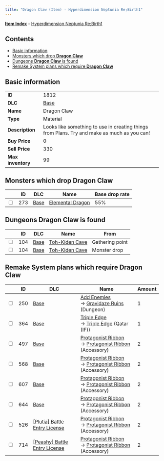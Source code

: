 ```yaml
---
title: "Dragon Claw (Item) - Hyperdimension Neptunia Re;Birth1"
---
```


[**Item Index**](/neptunia/rb1/item/index.html) - [Hyperdimension Neptunia Re;Birth1](/neptunia/rb1)

## Contents

- [Basic information](#basic-information)
- [Monsters which drop **Dragon Claw**](#monsters-which-drop-dragon-claw)
- [Dungeons **Dragon Claw** is found](#dungeons-dragon-claw-is-found)
- [Remake System plans which require **Dragon Claw**](#remake-system-plans-which-require-dragon-claw)

## Basic information

|   |   |
| -- | -- |
| **ID** | 1812 |
| **DLC** | [Base](/neptunia/rb1/dlc/1-base.html) |
| **Name** | Dragon Claw |
| **Type** | Material |
| **Description** | Looks like something to use in creating things from Plans. Try and make as much as you can! |
| **Buy Price** | 0 |
| **Sell Price** | 330 |
| **Max inventory** | 99 |

## Monsters which drop **Dragon Claw**

|    | ID | DLC | Name | Base drop rate |
| -- | -- | --- | ---- | -------------- |
| <input type="checkbox" id="rb1-monster-1-273" class="trackbox" /> | 273 | [Base](/neptunia/rb1/dlc/1-base.html) | [Elemental Dragon](/neptunia/rb1/monster/1-273-elemental-dragon.html) | 55% |

## Dungeons **Dragon Claw** is found

|    | ID | DLC | Name | From |
| -- | -- | --- | ---- | ---- |
| <input type="checkbox" id="rb1-dungeon-1-104" class="trackbox" /> | 104 | [Base](/neptunia/rb1/dlc/1-base.html) | [Toh-Kiden Cave](/neptunia/rb1/dungeon/1-104-toh-kiden-cave.html) | Gathering point |
| <input type="checkbox" id="rb1-dungeon-1-104" class="trackbox" /> | 104 | [Base](/neptunia/rb1/dlc/1-base.html) | [Toh-Kiden Cave](/neptunia/rb1/dungeon/1-104-toh-kiden-cave.html) | Monster drop |

## Remake System plans which require **Dragon Claw**

|    | ID | DLC | Name | Amount |
| -- | -- | --- | ---- | ------ |
| <input type="checkbox" id="rb1-remake-1-250" class="trackbox" /> | 250 | [Base](/neptunia/rb1/dlc/1-base.html) | [Add Enemies](/neptunia/rb1/remake/1-250-add-enemies.html)<br />→ [Gravidaze Ruins](/neptunia/rb1/dungeon/1-106-gravidaze-ruins.html) (Dungeon) | 1 |
| <input type="checkbox" id="rb1-remake-1-364" class="trackbox" /> | 364 | [Base](/neptunia/rb1/dlc/1-base.html) | [Triple Edge](/neptunia/rb1/remake/1-364-triple-edge.html)<br />→ [Triple Edge](/neptunia/rb1/item/1-2304-triple-edge.html) (Qatar (IF)) | 1 |
| <input type="checkbox" id="rb1-remake-1-497" class="trackbox" /> | 497 | [Base](/neptunia/rb1/dlc/1-base.html) | [Protagonist Ribbon](/neptunia/rb1/remake/1-497-protagonist-ribbon.html)<br />→ [Protagonist Ribbon](/neptunia/rb1/item/1-3039-protagonist-ribbon.html) (Accessory) | 2 |
| <input type="checkbox" id="rb1-remake-1-568" class="trackbox" /> | 568 | [Base](/neptunia/rb1/dlc/1-base.html) | [Protagonist Ribbon](/neptunia/rb1/remake/1-568-protagonist-ribbon.html)<br />→ [Protagonist Ribbon](/neptunia/rb1/item/1-3139-protagonist-ribbon.html) (Accessory) | 2 |
| <input type="checkbox" id="rb1-remake-1-607" class="trackbox" /> | 607 | [Base](/neptunia/rb1/dlc/1-base.html) | [Protagonist Ribbon](/neptunia/rb1/remake/1-607-protagonist-ribbon.html)<br />→ [Protagonist Ribbon](/neptunia/rb1/item/1-3202-protagonist-ribbon.html) (Accessory) | 2 |
| <input type="checkbox" id="rb1-remake-1-644" class="trackbox" /> | 644 | [Base](/neptunia/rb1/dlc/1-base.html) | [Protagonist Ribbon](/neptunia/rb1/remake/1-644-protagonist-ribbon.html)<br />→ [Protagonist Ribbon](/neptunia/rb1/item/1-3262-protagonist-ribbon.html) (Accessory) | 2 |
| <input type="checkbox" id="rb1-remake-7-526" class="trackbox" /> | 526 | [[Plutia] Battle Entry License](/neptunia/rb1/dlc/7-plutia.html) | [Protagonist Ribbon](/neptunia/rb1/remake/7-526-protagonist-ribbon.html)<br />→ [Protagonist Ribbon](/neptunia/rb1/item/7-3080-protagonist-ribbon.html) (Accessory) | 2 |
| <input type="checkbox" id="rb1-remake-8-714" class="trackbox" /> | 714 | [[Peashy] Battle Entry License](/neptunia/rb1/dlc/8-peashy.html) | [Protagonist Ribbon](/neptunia/rb1/remake/8-714-protagonist-ribbon.html)<br />→ [Protagonist Ribbon](/neptunia/rb1/item/8-3364-protagonist-ribbon.html) (Accessory) | 2 |
